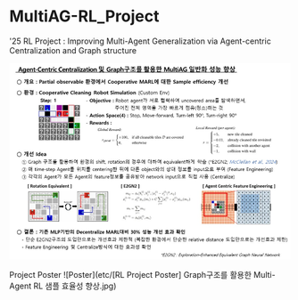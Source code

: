# MultiAG-RL_Project
'25 RL Project : Improving Multi-Agent Generalization via Agent-centric Centralization and Graph structure

![Project Summary](etc/Project_summary.jpg)

Project Poster
![Poster](etc/[RL Project Poster] Graph구조를 활용한 Multi-Agent RL 샘플 효율성 향상.jpg)
